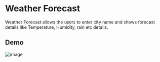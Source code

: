 # Weather Forecast

Weather Forecast allows the users to enter city name and shows forecast details like Temperature, Humidity, rain etc details.

## Demo

![image](https://github.com/Khyati41/WeatherApp/assets/84777033/4fe53d72-8920-4fc1-89a3-499c660429d0)

